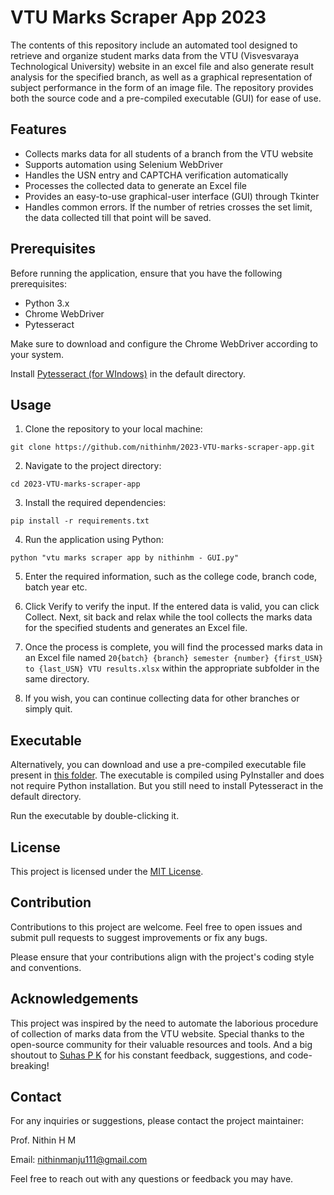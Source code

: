 # VTU Marks Scraper App 2023

The contents of this repository include an automated tool designed to retrieve and organize student marks data from the VTU (Visvesvaraya Technological University) website in an excel file and also generate result analysis for the specified branch, as well as a graphical representation of subject performance in the form of an image file. The repository provides both the source code and a pre-compiled executable (GUI) for ease of use.

## Features

- Collects marks data for all students of a branch from the VTU website
- Supports automation using Selenium WebDriver
- Handles the USN entry and CAPTCHA verification automatically
- Processes the collected data to generate an Excel file
- Provides an easy-to-use graphical-user interface (GUI) through Tkinter
- Handles common errors. If the number of retries crosses the set limit, the data collected till that point will be saved.

## Prerequisites

Before running the application, ensure that you have the following prerequisites:

- Python 3.x
- Chrome WebDriver
- Pytesseract

Make sure to download and configure the Chrome WebDriver according to your system.

Install [Pytesseract (for WIndows)](https://digi.bib.uni-mannheim.de/tesseract/tesseract-ocr-w64-setup-5.3.1.20230401.exe) in the default directory.

## Usage

1. Clone the repository to your local machine:

```
git clone https://github.com/nithinhm/2023-VTU-marks-scraper-app.git
```

2. Navigate to the project directory:

```
cd 2023-VTU-marks-scraper-app
```

3. Install the required dependencies:

```
pip install -r requirements.txt
```

4. Run the application using Python:

```
python "vtu marks scraper app by nithinhm - GUI.py"
```

5. Enter the required information, such as the college code, branch code, batch year etc.

6. Click Verify to verify the input. If the entered data is valid, you can click Collect. Next, sit back and relax while the tool collects the marks data for the specified students and generates an Excel file.

7. Once the process is complete, you will find the processed marks data in an Excel file named `20{batch} {branch} semester {number} {first_USN} to {last_USN} VTU results.xlsx` within the appropriate subfolder in the same directory.

8. If you wish, you can continue collecting data for other branches or simply quit.

## Executable

Alternatively, you can download and use a pre-compiled executable file present in [this folder](https://drive.google.com/drive/folders/1OrhIpXU_E2krhoOlCQMNalobZo_RIoXX?usp=sharing). The executable is compiled using PyInstaller and does not require Python installation. But you still need to install Pytesseract in the default directory.

Run the executable by double-clicking it.

## License

This project is licensed under the [MIT License](LICENSE).

## Contribution

Contributions to this project are welcome. Feel free to open issues and submit pull requests to suggest improvements or fix any bugs.

Please ensure that your contributions align with the project's coding style and conventions.

## Acknowledgements

This project was inspired by the need to automate the laborious procedure of collection of marks data from the VTU website. Special thanks to the open-source community for their valuable resources and tools. And a big shoutout to [Suhas P K](https://github.com/suhaspk) for his constant feedback, suggestions, and code-breaking!

## Contact

For any inquiries or suggestions, please contact the project maintainer:

Prof. Nithin H M

Email: nithinmanju111@gmail.com

Feel free to reach out with any questions or feedback you may have.